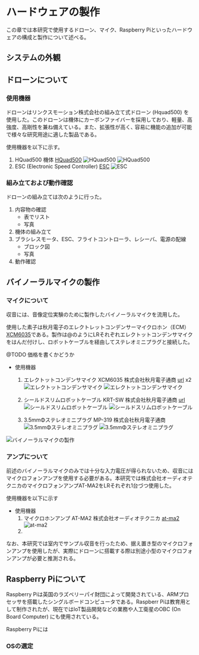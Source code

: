 # ハードウェアの製作

この章では本研究で使用するドローン、マイク、Raspberry Piといったハードウェアの構成と製作について述べる。

## システムの外観


## ドローンについて

### 使用機器

ドローンはリンクスモーション株式会社の組み立て式ドローン
(Hquad500) を使用した。このドローンは機体にカーボンファイバーを採用しており、軽量、高強度、高剛性を兼ね備えている。また、拡張性が高く､ 容易に機能の追加が可能で様々な研究用途に適した製品である。

使用機器を以下に示す。

1. HQuad500 機体 [HQuad500](http://www.lynxmotion.com/p-1058-hquad500-hardware-only-kit.aspx)
   ![HQuad500](figures/hquad500_hardware.jpg)
   ![HQuad500](figures/hquad500_parts.jpg)
2. ESC (Electronic Speed Controller) [ESC](http://www.lynxmotion.com/p-915-12a-esc-simonk.aspx)
   ![ESC](figures/esc.jpg)


### 組み立ておよび動作確認

ドローンの組み立ては次のように行った。

1. 内容物の確認
   - 表でリスト
   - 写真
2. 機体の組み立て
3. ブラシレスモータ、ESC、フライトコントローラ、レシーバ、電源の配線
   - ブロック図
   - 写真
4. 動作確認


## バイノーラルマイクの製作

### マイクについて

収音には、音像定位実験のために製作したバイノーラルマイクを流用した。

使用した素子は秋月電子のエレクトレットコンデンサーマイクロホン（ECM）[XCM6035](http://akizukidenshi.com/catalog/g/gP-08181/)である。製作は@のようにLRそれぞれエレクトットコンデンサマイクをはんだ付けし、ロボットケーブルを経由してステレオミニプラグと接続した。

@TODO 価格を書くかどうか

- 使用機器
   1. エレクトットコンデンサマイク XCM6035 株式会社秋月電子通商 [url](http://akizukidenshi.com/catalog/g/gP-08181/) x2
   ![エレクトットコンデンサマイク](figures/microphone.jpg)
   ![エレクトットコンデンサマイク](figures/microphone_size.jpg)
      
   2. シールドスリムロボットケーブル KRT-SW 株式会社秋月電子通商 [url](http://akizukidenshi.com/catalog/g/gP-07457/)
   ![シールドスリムロボットケーブル](figures/sielded_robot_cable.jpg)
   ![シールドスリムロボットケーブル](figures/sielded_robot_cable_size.jpg)

   3. 3.5mmΦステレオミニプラグ MP-319 株式会社秋月電子通商
   ![3.5mmΦステレオミニプラグ](figures/mini_plug.jpg)
   ![3.5mmΦステレオミニプラグ](figures/mini_plug_size.jpg)

![バイノーラルマイクの製作](@TODO)


### アンプについて

前述のバイノーラルマイクのみでは十分な入力電圧が得られないため、収音にはマイクロフォンアンプを使用する必要がある。本研究では株式会社オーディオテクニカのマイクロフォンアンプAT-MA2をLRそれぞれ1台づつ使用した。

使用機器を以下に示す

- 使用機器
   1. マイクロホンアンプ AT-MA2 株式会社オーディオテクニカ [at-ma2](https://www.audio-technica.co.jp/product/AT-MA2)
   ![at-ma2](figures/at-ma2.jpg)
   2. 

なお、本研究では室内でサンプル収音を行ったため、据え置き型のマイクロフォンアンプを使用したが、実際にドローンに搭載する際は別途小型のマイクロフォンアンプが必要と推測される。


## Raspberry Piについて

Raspberry Piは英国のラズベリーパイ財団によって開発されている、ARMプロセッサを搭載したシングルボードコンピュータである。Raspberr Piは教育用として制作されたが、現在ではIoT製品開発などの業務や人工衛星のOBC (On Board Computer) にも使用されている。

Raspberry Piには

### OSの選定




